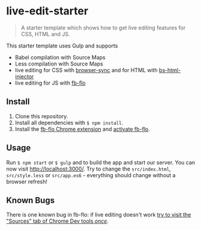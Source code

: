# live-edit-starter

> A starter template which shows how to get live editing features for CSS, HTML and JS.

This starter template uses Gulp and supports

- Babel compilation with Source Maps
- Less compilation with Source Maps
- live editing for CSS with [browser-sync](https://github.com/Browsersync/browser-sync) and for HTML with [bs-html-injector](https://github.com/shakyShane/html-injector)
- live editing for JS with [fb-flo](https://github.com/facebook/fb-flo)

## Install

1. Clone this repository.
2. Install all dependencies with `$ npm install`.
3. Install the [fb-flo Chrome extension](https://github.com/facebook/fb-flo#2-install-the-chrome-extension) and [activate fb-flo](https://github.com/facebook/fb-flo#3-activate-fb-flo).


## Usage

Run `$ npm start` or `$ gulp` and to build the app and start our server. You can now visit [http://localhost:3000/](http://localhost:3000/). Try to change the `src/index.html`, `src/style.less` or `src/app.es6` - everything should change without a browser refresh!

## Known Bugs

There is one known bug in fb-flo: if live editing doesn't work [try to visit the "Sources" tab of Chrome Dev tools _once_](https://github.com/facebook/fb-flo/issues/86).
